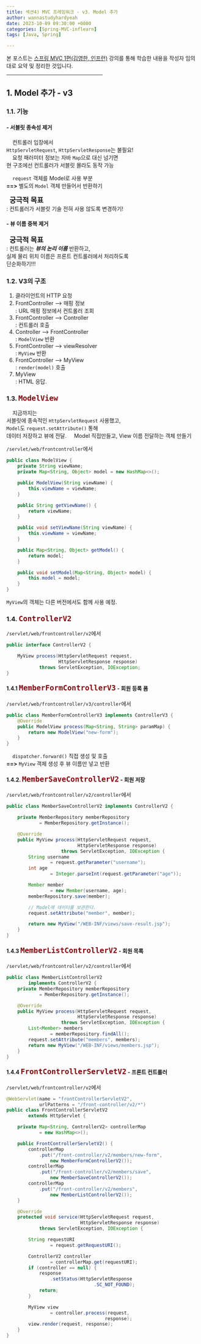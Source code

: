 ```yaml
---
title: 섹션4) MVC 프레임워크 - v3. Model 추가
author: wannastudyhardyeah
date: 2023-10-09 09:30:00 +0800
categories: [Spring-MVC-inflearn]
tags: [Java, Spring]

---
```

본 포스트는 <a href="https://www.inflearn.com/course/%EC%8A%A4%ED%94%84%EB%A7%81-mvc-1/">스프링 MVC 1편(김영한, 인프런)</a> 강의를 통해 학습한 내용을 작성자 임의 대로 요약 및 정리한 것입니다.<br>
<hr width="50%">
<h2 id="add-model">1. Model 추가 - v3</h2>

<h3 id="feature-h3">1.1. 기능</h3>

<h4 id="remove-dependencies-for-servlet-h4">- 서블릿 종속성 제거</h4>

&nbsp;&nbsp;&nbsp;&nbsp;컨트롤러 입장에서<br>
``HttpServletRequest``, ``HttpServletResponse``는 불필요!<br>
&nbsp;&nbsp;&nbsp;&nbsp;요청 패러미터 정보는 자바 ``Map``으로 대신 넘기면<br>
현 구조에선 컨트롤러가 서블릿 몰라도 동작 가능<br>

&nbsp;&nbsp;&nbsp;&nbsp;``request`` 객체를 Model로 사용 부분<br>
<b>==></b> 별도의 ``Model`` 객체 만들어서 반환하기<br>

&nbsp;&nbsp;<b style="font-size:1.15rem">궁극적 목표</b><br>
\: 컨트롤러가 서블릿 기술 전혀 사용 않도록 변경하기!<br>

<h4 id="remove-duplicated-view-names-h4">- 뷰 이름 중복 제거</h4>

&nbsp;&nbsp;<b style="font-size:1.15rem">궁극적 목표</b><br>
\: 컨트롤러는 <b><i>뷰의 논리 이름</i></b> 반환하고,<br>
실제 물리 위치 이름은 프론트 컨트롤러에서 처리하도록<br>
단순화하기!!!<br>

<h3 id="structrue-h3">1.2. V3의 구조</h3>

1. 클라이언트의 HTTP 요청<br>
2. FrontController --> 매핑 정보<br>
\: URL 매핑 정보에서 컨트롤러 조회<br>
3. FrontController --> Controller<br>
\: 컨트롤러 호출<br>
4. Controller --> FrontController<br>
\: ``ModelView`` 반환<br>
5. FrontController --> viewResolver<br>
\: ``MyView`` 반환<br>
6. FrontController --> MyView<br>
\: ``render(model)`` 호출<br>
7. MyView<br>
\: HTML 응답.<br>

<h3 id="code-modelview-v2-h3">1.3. <code class="language-java highlighter-rouge" style="color: #83060e; font-size: 1.2rem;">ModelView</code></h3>

&nbsp;&nbsp;&nbsp;&nbsp;지금까지는<br>
서블릿에 종속적인 ``HttpServletRequest`` 사용했고,<br>
``Model``도 ``request.setAttribute()`` 통해<br>
데이터 저장하고 뷰에 전달.
&nbsp;&nbsp;&nbsp;&nbsp;Model 직접만들고,
View 이름 전달하는 객체 만들기

``/servlet/web/frontcontroller``에서<br>
```java
public class ModelView {
    private String viewName;
    private Map<String, Object> model = new HashMap<>();

    public ModelView(String viewName) {
        this.viewName = viewName;
    }

    public String getViewName() {
        return viewName;
    }

    public void setViewName(String viewName) {
        this.viewName = viewName;
    }

    public Map<String, Object> getModel() {
        return model;
    }

    public void setModel(Map<String, Object> model) {
        this.model = model;
    }
}
```

``MyView``의 객체는 다른 버전에서도 함께 사용 예정.<br>

<h3 id="code-controller-v2-h3">1.4. <code class="language-java highlighter-rouge" style="color: #83060e; font-size: 1.2rem;">ControllerV2</code></h3>

``/servlet/web/frontcontroller/v2``에서<br>
```java
public interface ControllerV2 {

    MyView process(HttpServletRequest request, 
                   HttpServletResponse response)
            throws ServletException, IOException;
}
```

<h4 id="code-member-form-controller-v2-h4">1.4.1 <code class="language-java highlighter-rouge" style="color: #83060e; font-size: 1.2rem;">MemberFormControllerV3</code> - 회원 등록 폼</h4>

``/servlet/web/frontcontroller/v3/controller``에서<br>
```java
public class MemberFormControllerV3 implements ControllerV3 {
    @Override
    public ModelView process(Map<String, String> paramMap) {
        return new ModelView("new-form");
    }
}
```

&nbsp;&nbsp;&nbsp;&nbsp;``dispatcher.forward()`` 직접 생성 및 호출<br>
<b>==></b> ``MyView`` 객체 생성 후 뷰 이름만 넣고 반환<br>

<h4 id="code-member-save-controller-v2-h4">1.4.2. <code class="language-java highlighter-rouge" style="color: #83060e; font-size: 1.2rem;">MemberSaveControllerV2</code> - 회원 저장</h4>

``/servlet/web/frontcontroller/v2/controller``에서<br>
```java
public class MemberSaveControllerV2 implements ControllerV2 {

    private MemberRepository memberRepository 
            = MemberRepository.getInstance();

    @Override
    public MyView process(HttpServletRequest request, 
                          HttpServletResponse response) 
                    throws ServletException, IOException {
        String username 
                = request.getParameter("username");
        int age 
                = Integer.parseInt(request.getParameter("age"));

        Member member 
                = new Member(username, age);
        memberRepository.save(member);

        // Model에 데이터를 보관한다.
        request.setAttribute("member", member);

        return new MyView("/WEB-INF/views/save-result.jsp");
    }
}
```

<h4 id="code-member-list-controller-v2-h4">1.4.3 <code class="language-java highlighter-rouge" style="color: #83060e; font-size: 1.2rem;">MemberListControllerV2</code> - 회원 목록</h4>

``/servlet/web/frontcontroller/v2/controller``에서<br>
```java
public class MemberListControllerV2 
        implements ControllerV2 {
    private MemberRepository memberRepository 
            = MemberRepository.getInstance();

    @Override
    public MyView process(HttpServletRequest request, 
                          HttpServletResponse response) 
                    throws ServletException, IOException {
        List<Member> members 
                = memberRepository.findAll();
        request.setAttribute("members", members);
        return new MyView("/WEB-INF/views/members.jsp");
    }
}
```

<h4 id="code-front-controller-v2-h4">1.4.4 <code class="language-java highlighter-rouge" style="color: #83060e; font-size: 1.2rem;">FrontControllerServletV2</code> - 프론트 컨트롤러</h4>

``/servlet/web/frontcontroller/v2``에서<br>
```java
@WebServlet(name = "frontControllerServletV2", 
            urlPatterns = "/front-controller/v2/*")
public class FrontControllerServletV2 
        extends HttpServlet {

    private Map<String, ControllerV2> controllerMap 
            = new HashMap<>();

    public FrontControllerServletV2() {
        controllerMap
            .put("/front-controller/v2/members/new-form",
                new MemberFormControllerV2());
        controllerMap
            .put("/front-controller/v2/members/save",
                new MemberSaveControllerV2());
        controllerMap
            .put("/front-controller/v2/members",
                new MemberListControllerV2());
    }

    @Override
    protected void service(HttpServletRequest request, 
                           HttpServletResponse response)
            throws ServletException, IOException {

        String requestURI 
                = request.getRequestURI();

        ControllerV2 controller 
                = controllerMap.get(requestURI);
        if (controller == null) {
            response
                .setStatus(HttpServletResponse
                                .SC_NOT_FOUND);
            return;
        }

        MyView view 
                = controller.process(request, 
                                    response);
        view.render(request, response);
    }
}
```